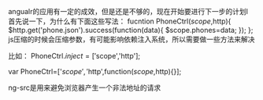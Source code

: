 angualr的应用有一定的成效，但是还是不够的，现在开始要进行下一步的计划l
首先说一下，为什么有下面这些写法：
fucntion PhoneCtrl($scope,$http){
    $http.get('phone.json').success(function(data){
        $scope.phones=data;
    });
};
js压缩的时候会压缩参数，有可能影响依赖注入系统，所以需要做一些方法来解决

比如：
PhoneCtrl.$inject = ['$scope','http'];

var PhoneCtrl=['$scope','$http',function($scope,$http){}];


ng-src是用来避免浏览器产生一个非法地址的请求
